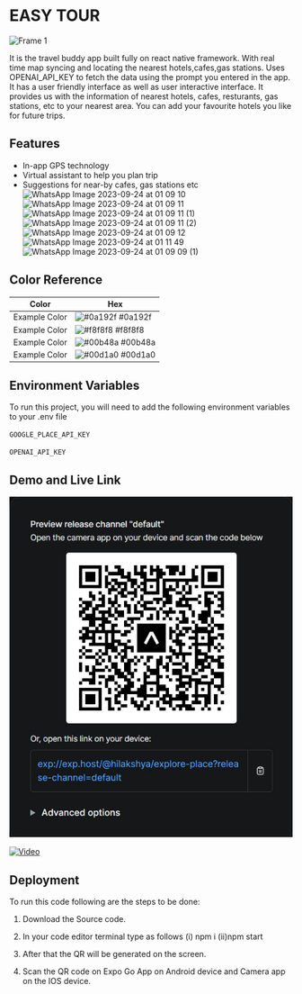 # EASY TOUR
![Frame 1](https://github.com/kartiksaxena532/EasyTour/assets/92146206/9e7b7ffe-93d7-49e6-8616-17caa299092a)


It is the travel buddy app built fully on react native framework.
With real time map syncing and locating the nearest hotels,cafes,gas stations.
Uses OPENAI_API_KEY to fetch the data using the prompt you entered in the app.
It has a user friendly interface as well as user interactive interface. 
It provides us with the information of nearest hotels, cafes, resturants, gas stations, etc  to your nearest area.
You can add your favourite  hotels you like for future trips.

## Features
* In-app GPS technology
* Virtual assistant to help you plan trip
* Suggestions for near-by cafes, gas stations etc
![WhatsApp Image 2023-09-24 at 01 09 10](https://github.com/kartiksaxena532/EasyTour/assets/92146206/562d85fe-46bd-4ab1-a09c-1f0233cc775e)
![WhatsApp Image 2023-09-24 at 01 09 11](https://github.com/kartiksaxena532/EasyTour/assets/92146206/3bc3e769-c404-4f68-ba63-71336bd0e451)
![WhatsApp Image 2023-09-24 at 01 09 11 (1)](https://github.com/kartiksaxena532/EasyTour/assets/92146206/db08ce02-7cbc-4cc7-bd5c-5ccd666c0bdc)
![WhatsApp Image 2023-09-24 at 01 09 11 (2)](https://github.com/kartiksaxena532/EasyTour/assets/92146206/6442fa1a-dd06-4d84-a587-c768c7665157)
![WhatsApp Image 2023-09-24 at 01 09 12](https://github.com/kartiksaxena532/EasyTour/assets/92146206/4bc78f9a-8cc9-48a0-86e1-c5e9ea940f15)
![WhatsApp Image 2023-09-24 at 01 11 49](https://github.com/kartiksaxena532/EasyTour/assets/92146206/7482e191-980f-4f01-a373-567c30203463)
![WhatsApp Image 2023-09-24 at 01 09 09 (1)](https://github.com/kartiksaxena532/EasyTour/assets/92146206/337b3c06-4472-445c-b081-70521b8ac073)

## Color Reference

| Color             | Hex                                                                |
| ----------------- | ------------------------------------------------------------------ |
| Example Color | ![#0a192f](https://via.placeholder.com/10/0a192f?text=+) #0a192f |
| Example Color | ![#f8f8f8](https://via.placeholder.com/10/f8f8f8?text=+) #f8f8f8 |
| Example Color | ![#00b48a](https://via.placeholder.com/10/00b48a?text=+) #00b48a |
| Example Color | ![#00d1a0](https://via.placeholder.com/10/00b48a?text=+) #00d1a0 |

## Environment Variables

To run this project, you will need to add the following environment variables to your .env file

`GOOGLE_PLACE_API_KEY`

`OPENAI_API_KEY`

## Demo and Live Link

![Frame 2](https://github.com/HiLakshya/EasyTour/blob/master/assets/QREasyTour.jpg?raw=true)


[![Video](http://img.youtube.com/vi/0VaS0zBiVt4/0.jpg)](http://www.youtube.com/watch?v=0VaS0zBiVt4)






## Deployment
To run this code following are the steps to be done:
1. Download the Source code.
2. In your code editor terminal type as follows
    (i) npm i
    (ii)npm start

4. After that the QR will be generated on the screen.
5. Scan the QR code on Expo Go App on Android device and   Camera app on the IOS device.
